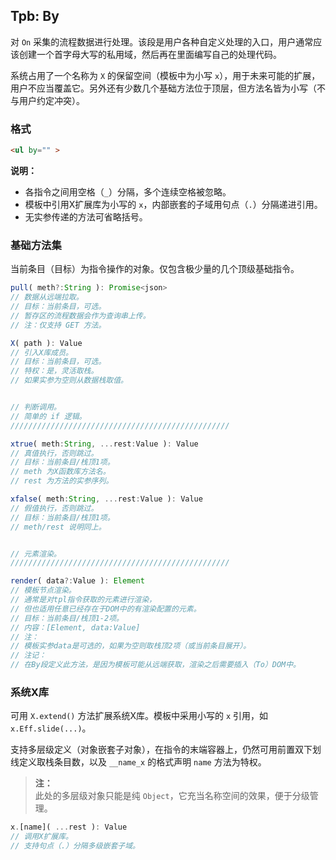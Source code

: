 ## Tpb: By

对 `On` 采集的流程数据进行处理。该段是用户各种自定义处理的入口，用户通常应该创建一个首字母大写的私用域，然后再在里面编写自己的处理代码。

系统占用了一个名称为 `X` 的保留空间（模板中为小写 `x`），用于未来可能的扩展，用户不应当覆盖它。另外还有少数几个基础方法位于顶层，但方法名皆为小写（不与用户约定冲突）。


### 格式

```html
<ul by="" >
```

**说明：**

- 各指令之间用空格（`_`）分隔，多个连续空格被忽略。
- 模板中引用X扩展库为小写的 `x`，内部嵌套的子域用句点（`.`）分隔递进引用。
- 无实参传递的方法可省略括号。


### 基础方法集

当前条目（目标）为指令操作的对象。仅包含极少量的几个顶级基础指令。

```js
pull( meth?:String ): Promise<json>
// 数据从远端拉取。
// 目标：当前条目，可选。
// 暂存区的流程数据会作为查询串上传。
// 注：仅支持 GET 方法。

X( path ): Value
// 引入X库成员。
// 目标：当前条目，可选。
// 特权：是，灵活取栈。
// 如果实参为空则从数据栈取值。


// 判断调用。
// 简单的 if 逻辑。
/////////////////////////////////////////////////

xtrue( meth:String, ...rest:Value ): Value
// 真值执行，否则跳过。
// 目标：当前条目/栈顶1项。
// meth 为X函数库方法名。
// rest 为方法的实参序列。

xfalse( meth:String, ...rest:Value ): Value
// 假值执行，否则跳过。
// 目标：当前条目/栈顶1项。
// meth/rest 说明同上。


// 元素渲染。
/////////////////////////////////////////////////

render( data?:Value ): Element
// 模板节点渲染。
// 通常是对tpl指令获取的元素进行渲染，
// 但也适用任意已经存在于DOM中的有渲染配置的元素。
// 目标：当前条目/栈顶1-2项。
// 内容：[Element, data:Value]
// 注：
// 模板实参data是可选的，如果为空则取栈顶2项（或当前条目展开）。
// 注记：
// 在By段定义此方法，是因为模板可能从远端获取，渲染之后需要插入（To）DOM中。
```


### 系统X库

可用 `X.extend()` 方法扩展系统X库。模板中采用小写的 `x` 引用，如 `x.Eff.slide(...)`。

支持多层级定义（对象嵌套子对象），在指令的末端容器上，仍然可用前置双下划线定义取栈条目数，以及 `__name_x` 的格式声明 `name` 方法为特权。

> **注：**<br>
> 此处的多层级对象只能是纯 `Object`，它充当名称空间的效果，便于分级管理。

```js
x.[name]( ...rest ): Value
// 调用X扩展库。
// 支持句点（.）分隔多级嵌套子域。
```
